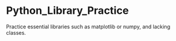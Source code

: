 # Python_Library_Practice
Practice essential libraries such as matplotlib or numpy, and lacking classes.
